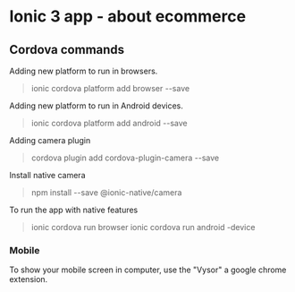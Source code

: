 # Ionic 3 app - about ecommerce

## Cordova commands
Adding new platform to run in browsers.
> ionic cordova platform add browser --save

Adding new platform to run in Android devices.
> ionic cordova platform add android --save

Adding camera plugin
> cordova plugin add cordova-plugin-camera --save

Install native camera
> npm install --save @ionic-native/camera

To run the app with native features
> ionic cordova run browser
> ionic cordova run android -device


### Mobile
To show your mobile screen in computer, use the "Vysor" a google chrome extension.

